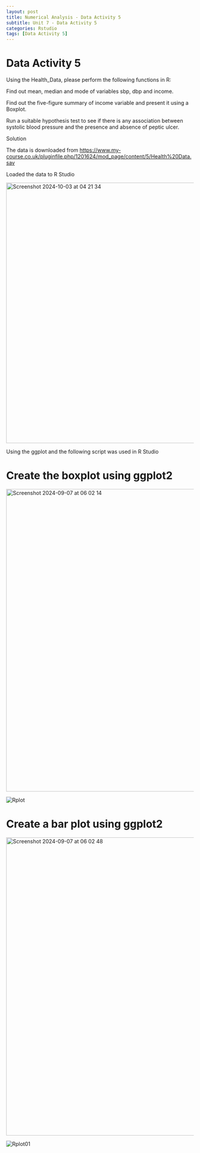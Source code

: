 ```yaml
---
layout: post
title: Numerical Analysis - Data Activity 5
subtitle: Unit 7 - Data Activity 5
categories: Rstudio
tags: [Data Activity 5]
---
```

# Data Activity 5

Using the Health_Data, please perform the following functions in R:

Find out mean, median and mode of variables sbp, dbp and income.

Find out the five-figure summary of income variable and present it using a Boxplot.

Run a suitable hypothesis test to see if there is any association between systolic blood pressure and the presence and absence of peptic ulcer.

Solution

The data is downloaded from https://www.my-course.co.uk/pluginfile.php/1201624/mod_page/content/5/Health%20Data.sav

Loaded the data to R Studio 

<img width="700" alt="Screenshot 2024-10-03 at 04 21 34" src="https://github.com/user-attachments/assets/0ed24617-f533-47cf-ae49-8ab8b61d4415">

Using the ggplot and the following script was used in R Studio

# Create the boxplot using ggplot2

<img width="813" alt="Screenshot 2024-09-07 at 06 02 14" src="https://github.com/user-attachments/assets/ff0bc862-99e5-417e-aa1d-c3c2a50c08c5">

  ![Rplot](https://github.com/user-attachments/assets/52a1b634-0d8b-4ac7-8896-e52919680f92)

# Create a bar plot using ggplot2

<img width="801" alt="Screenshot 2024-09-07 at 06 02 48" src="https://github.com/user-attachments/assets/90ba307f-a216-4d20-ba46-aa177dc1186c">

  ![Rplot01](https://github.com/user-attachments/assets/6ecbdf2e-66aa-4d37-bac9-9788c9894f26)




